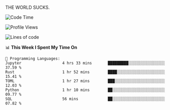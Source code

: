 THE WORLD SUCKS.

<!--START_SECTION:waka-->
![Code Time](http://img.shields.io/badge/Code%20Time-858%20hrs%2053%20mins-blue)

![Profile Views](http://img.shields.io/badge/Profile%20Views-0-blue)

![Lines of code](https://img.shields.io/badge/From%20Hello%20World%20I%27ve%20Written-868.5%20thousand%20lines%20of%20code-blue)

📊 **This Week I Spent My Time On** 

```text
💬 Programming Languages: 
Jupyter                  4 hrs 33 mins       █████████░░░░░░░░░░░░░░░░   37.59 % 
Rust                     1 hr 52 mins        ████░░░░░░░░░░░░░░░░░░░░░   15.41 % 
TOML                     1 hr 27 mins        ███░░░░░░░░░░░░░░░░░░░░░░   12.03 % 
Python                   1 hr 10 mins        ██░░░░░░░░░░░░░░░░░░░░░░░   09.77 % 
SQL                      56 mins             ██░░░░░░░░░░░░░░░░░░░░░░░   07.82 % 
```


<!--END_SECTION:waka-->
